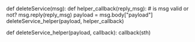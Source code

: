 def deleteService(msg):
    def helper_callback(reply_msg):
        # is msg valid or not?
        msg.reply(reply_msg)
    payload = msg.body["payload"]
    deleteService_helper(payload, helper_callback)

def deleteService_helper(payload, callback):
    callback(sth)